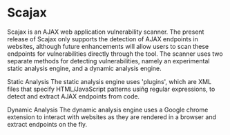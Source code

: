 # Scajax
Scajax is an AJAX web application vulnerability scanner. The present release of Scajax only supports the detection of AJAX endpoints in websites, although future enhancements will allow users to scan these endpoints for vulnerabilities directly through the tool. The scanner uses two separate methods for detecting vulnerabilities, namely an experimental static analysis engine, and a dynamic analysis engine.

Static Analysis
The static analysis engine uses 'plugins', which are XML files that specify HTML/JavaScript patterns usiñg regular expressions, to detect and extract AJAX endpoints from code.

Dynamic Analysis
The dynamic analysis engine uses a Google chrome extension to interact with websites as they are rendered in a browser and extract endpoints on the fly.
